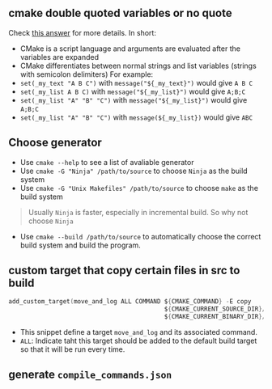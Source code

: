 
## cmake double quoted variables or no quote
Check [this answer](https://stackoverflow.com/questions/35847655/when-should-i-quote-cmake-variables) for more details. In short:
- CMake is a script language and arguments are evaluated after the variables are expanded
- CMake differentiates between normal strings and list variables (strings with semicolon delimiters)
For example:
- `set(_my_text "A B C")` with `message("${_my_text}")` would give `A B C`
- `set(_my_list A B C)` with `message("${_my_list}")` would give `A;B;C`
- `set(_my_list "A" "B" "C")` with `message("${_my_list}")` would give `A;B;C`
- `set(_my_list "A" "B" "C")` with `message(${_my_list})` would give `ABC`

## Choose generator
- Use `cmake --help` to see a list of avaliable generator
- Use `cmake -G "Ninja" /path/to/source` to choose `Ninja` as the build system
- Use `cmake -G "Unix Makefiles" /path/to/source` to choose `make` as the build system
> Usually `Ninja` is faster, especially in incremental build. So why not choose `Ninja`
- Use `cmake --build /path/to/source` to automatically choose the correct build system and build the program.


## custom target that copy certain files in src to build
```c
add_custom_target(move_and_log ALL COMMAND ${CMAKE_COMMAND} -E copy
                                           ${CMAKE_CURRENT_SOURCE_DIR}/move_and_log.sh
                                           ${CMAKE_CURRENT_BINARY_DIR}/move_and_log.sh)

```
- This snippet define a target `move_and_log` and its associated command.
- `ALL`: Indicate taht this target should be added to the default build target so that it will be run every time.

## generate `compile_commands.json`